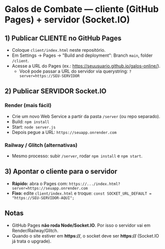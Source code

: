 # Galos de Combate — cliente (GitHub Pages) + servidor (Socket.IO)

## 1) Publicar CLIENTE no GitHub Pages
- Coloque `client/index.html` neste repositório.
- Em Settings → Pages → "Build and deployment": Branch `main`, folder `/client`.
- Acesse a URL do Pages (ex.: https://seuusuario.github.io/galos-online/).
  - Você pode passar a URL do servidor via querystring:
    `?server=https://SEU-SERVIDOR`

## 2) Publicar SERVIDOR Socket.IO
### Render (mais fácil)
- Crie um novo Web Service a partir da pasta `/server` (ou repo separado).
- Build: `npm install`
- Start: `node server.js`
- Depois pegue a URL: `https://seuapp.onrender.com`

### Railway / Glitch (alternativas)
- Mesmo processo: subir `/server`, rodar `npm install` e `npm start`.

## 3) Apontar o cliente para o servidor
- **Rápido:** abra o Pages com:
  `https://.../index.html?server=https://seuapp.onrender.com`
- **Fixo:** edite `client/index.html` e troque:
  `const SOCKET_URL_DEFAULT = "https://SEU-SERVIDOR-AQUI";`

## Notas
- GitHub Pages **não roda Node/Socket.IO**. Por isso o servidor vai em Render/Railway/Glitch.
- Quando o site estiver em **https://**, o socket deve ser **https://** (Socket.IO já trata o upgrade).
